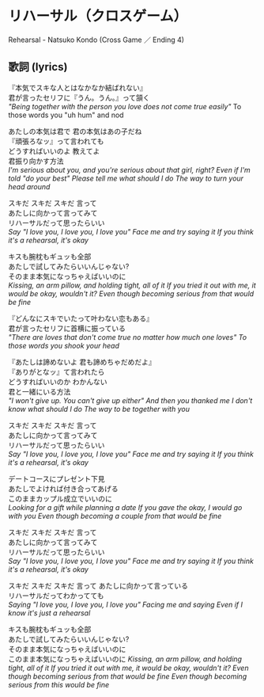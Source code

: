 # リハーサル（クロスゲーム）
Rehearsal - Natsuko Kondo (Cross Game ／ Ending 4)

## 歌詞 (lyrics)

『本気でスキな人とはなかなか結ばれない』  
君が言ったセリフに『うん。うん。』って頷く  
_"Being together with the person you love does not come true easily"_
To those words you "uh hum" and nod

あたしの本気は君で 君の本気はあの子だね  
『頑張ろなッ』って言われても  
どうすればいいのよ 教えてよ  
君振り向かす方法  
_I'm serious about you, and you're serious about that girl, right?_
_Even if I'm told "do your best"_
 _Please tell me what should I do_
_The way to turn your head around_

スキだ スキだ スキだ 言って  
あたしに向かって言ってみて  
リハーサルだって思ったらいい  
_Say "I love you, I love you, I love you"_
_Face me and try saying it_
_If you think it's a rehearsal, it's okay_

キスも腕枕もギュッも全部  
あたしで試してみたらいいんじゃない?  
そのまま本気になっちゃえばいいのに  
_Kissing, an arm pillow, and holding tight, all of it_
_If you tried it out with me, it would be okay, wouldn't it?_
_Even though becoming serious from that would be fine_

『どんなにスキでいたって叶わない恋もある』  
君が言ったセリフに首横に振っている  
_"There are loves that don't come true no matter how much one loves"_
_To those words you shook your head_

『あたしは諦めないよ 君も諦めちゃだめだよ』  
『ありがとなッ』て言われたら  
どうすればいいのか わかんない  
君と一緒にいる方法  
_"I won't give up. You can't give up either"_
_And then you thanked me_
_I don't know what should I do_
_The way to be together with you_

スキだ スキだ スキだ 言って  
あたしに向かって言ってみて  
リハーサルだって思ったらいい  
_Say "I love you, I love you, I love you"_
_Face me and try saying it_
_If you think it's a rehearsal, it's okay_

デートコースにプレゼント下見  
あたしでよければ付き合ってあげる  
このままカップル成立でいいのに  
_Looking for a gift while planning a date_
_If you gave the okay, I would go with you_
_Even though becoming a couple from that would be fine_

スキだ スキだ スキだ 言って  
あたしに向かって言ってみて  
リハーサルだって思ったらいい  
_Say "I love you, I love you, I love you"_
_Face me and try saying it_
_If you think it's a rehearsal, it's okay_

スキだ スキだ スキだ 言って
あたしに向かって言っている  
リハーサルだってわかってても  
_Saying "I love you, I love you, I love you"_
_Facing me and saying_
_Even if I know it's just a rehearsal_

キスも腕枕もギュッも全部  
あたしで試してみたらいいんじゃない?  
そのまま本気になっちゃえばいいのに  
このまま本気になっちゃえばいいのに
_Kissing, an arm pillow, and holding tight, all of it_
_If you tried it out with me, it would be okay, wouldn't it?_
_Even though becoming serious from that would be fine_
_Even though becoming serious from this would be fine_
